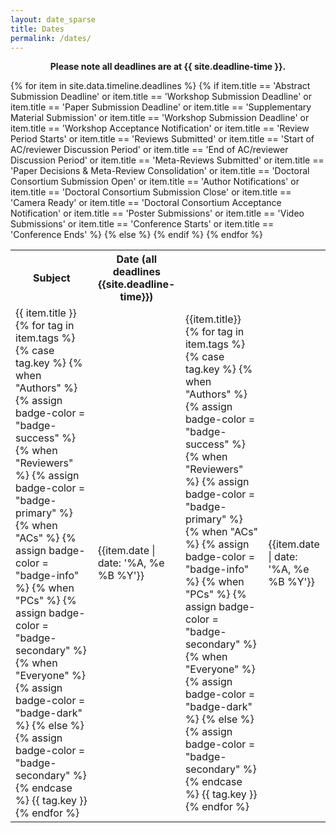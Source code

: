 ```yaml
---
layout: date_sparse
title: Dates
permalink: /dates/
---
```


<p align="center"><strong>
    Please note all deadlines are at {{ site.deadline-time }}.
</strong></p>

<div class="row pl-2 pr-2 pt-2 pb-2 mx-auto justify-content-center">
<table class="table table-striped table-bordered" style="max-width: 750px;">
  <tbody>
    <tr>
      <th scope="row">Subject</th>
      <th scope="row">Date (all deadlines {{site.deadline-time}})</th>
    </tr>
    {% for item in site.data.timeline.deadlines %}
    <tr>
      {% if item.title == 'Abstract Submission Deadline' or item.title == 'Workshop Submission Deadline' or item.title == 'Paper Submission Deadline' or item.title == 'Supplementary Material Submission' or item.title == 'Workshop Submission Deadline' or item.title == 'Workshop Acceptance Notification' or item.title == 'Review Period Starts' or item.title == 'Reviews Submitted' or item.title == 'Start of AC/reviewer Discussion Period' or item.title == 'End of AC/reviewer Discussion Period' or item.title == 'Meta-Reviews Submitted' or item.title == 'Paper Decisions & Meta-Review Consolidation' or item.title == 'Doctoral Consortium Submission Open' or item.title == 'Author Notifications' or item.title == 'Doctoral Consortium Submission Close' or item.title == 'Camera Ready' or item.title == 'Doctoral Consortium Acceptance Notification' or item.title == 'Poster Submissions' or item.title == 'Video Submissions' or item.title == 'Conference Starts' or item.title == 'Conference Ends' %}
      <td>{{ item.title }}&nbsp;
          {% for tag in item.tags %}
            {% case tag.key %}
              {% when "Authors" %}
                  {% assign badge-color = "badge-success" %}
              {% when "Reviewers" %}
                  {% assign badge-color = "badge-primary" %}
              {% when "ACs" %}
                  {% assign badge-color = "badge-info" %}
              {% when "PCs" %}
                  {% assign badge-color = "badge-secondary" %}
              {% when "Everyone" %}
                  {% assign badge-color = "badge-dark" %}
              {% else %}
                  {% assign badge-color = "badge-secondary" %}
            {% endcase %}
            <span class="badge {{badge-color}} mt-2 mb-2" style="font-weight: normal;">{{ tag.key }}</span>
          {% endfor %}
      </td>
      <td>{{item.date | date: '%A, %e %B %Y'}}</td>
      {% else %}
      <td>{{item.title}}&nbsp;
        {% for tag in item.tags %}
          {% case tag.key %}
            {% when "Authors" %}
                {% assign badge-color = "badge-success" %}
            {% when "Reviewers" %}
                {% assign badge-color = "badge-primary" %}
            {% when "ACs" %}
                {% assign badge-color = "badge-info" %}
            {% when "PCs" %}
                {% assign badge-color = "badge-secondary" %}
            {% when "Everyone" %}
                {% assign badge-color = "badge-dark" %}
            {% else %}
                {% assign badge-color = "badge-secondary" %}
          {% endcase %}
          <span class="badge {{badge-color}} mt-2 mb-2" style="font-weight: normal;">{{ tag.key }}</span>
        {% endfor %}
      </td>
      <td>{{item.date | date: '%A, %e %B %Y'}}</td>
      {% endif %}
    </tr>
    {% endfor %}
  </tbody>
</table>
</div>
